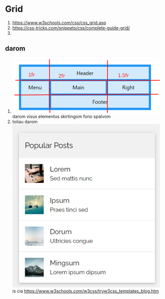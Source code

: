 # Grid

1. https://www.w3schools.com/css/css_grid.asp
2. https://css-tricks.com/snippets/css/complete-guide-grid/
3.

## darom

1. ![](assets/2023-06-13-09-52-11.png) darom visus elementus skirtingom fono spalvom
2. toliau darom ![](assets/2023-06-13-10-13-20.png) is cia https://www.w3schools.com/w3css/tryw3css_templates_blog.htm
